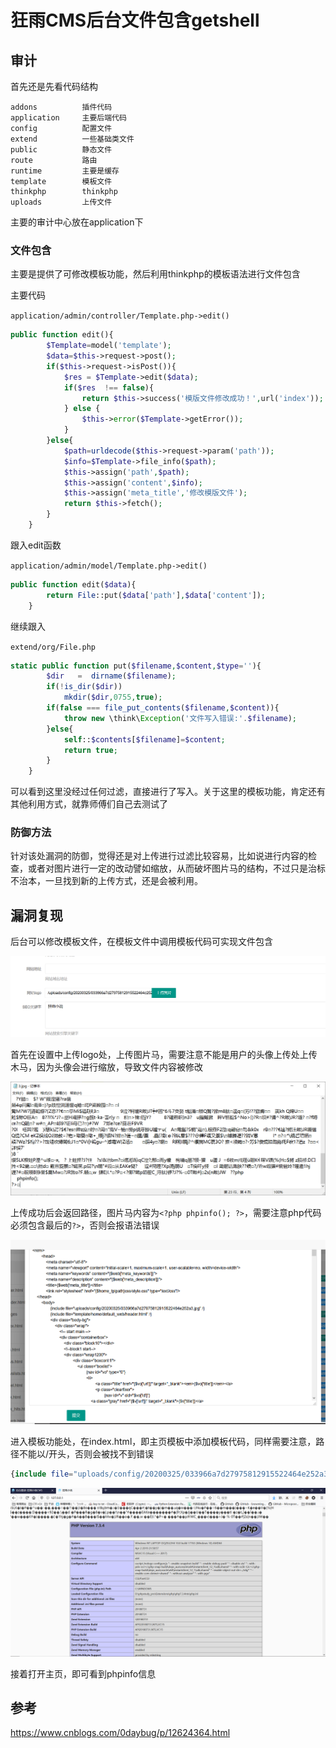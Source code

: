 # 狂雨CMS后台文件包含getshell

## 审计

首先还是先看代码结构

```
addons          插件代码
application     主要后端代码
config          配置文件
extend          一些基础类文件
public          静态文件
route           路由
runtime         主要是缓存
template        模板文件
thinkphp        thinkphp
uploads         上传文件
```

主要的审计中心放在application下

### 文件包含

主要是提供了可修改模板功能，然后利用thinkphp的模板语法进行文件包含

主要代码

`application/admin/controller/Template.php->edit()`

```php
public function edit(){
        $Template=model('template');
        $data=$this->request->post();
        if($this->request->isPost()){
            $res = $Template->edit($data);
            if($res  !== false){
                return $this->success('模版文件修改成功！',url('index'));
            } else {
                $this->error($Template->getError());
            }
        }else{
            $path=urldecode($this->request->param('path'));
            $info=$Template->file_info($path);
            $this->assign('path',$path);
            $this->assign('content',$info);
            $this->assign('meta_title','修改模版文件');
            return $this->fetch();
        }
    }
```

跟入edit函数

`application/admin/model/Template.php->edit()`

```php
public function edit($data){
        return File::put($data['path'],$data['content']);
    }
```

继续跟入

`extend/org/File.php`

```php
static public function put($filename,$content,$type=''){
        $dir   =  dirname($filename);
        if(!is_dir($dir))
            mkdir($dir,0755,true);
        if(false === file_put_contents($filename,$content)){
            throw new \think\Exception('文件写入错误:'.$filename);
        }else{
            self::$contents[$filename]=$content;
            return true;
        }
    }
```

可以看到这里没经过任何过滤，直接进行了写入。关于这里的模板功能，肯定还有其他利用方式，就靠师傅们自己去测试了

### 防御方法

针对该处漏洞的防御，觉得还是对上传进行过滤比较容易，比如说进行内容的检查，或者对图片进行一定的改动譬如缩放，从而破坏图片马的结构，不过只是治标不治本，一旦找到新的上传方式，还是会被利用。

## 漏洞复现

后台可以修改模板文件，在模板文件中调用模板代码可实现文件包含

![Zm3a6wItfYr45sx](./resource/狂雨CMS后台文件包含getshell/media/Zm3a6wItfYr45sx.png)

首先在设置中上传logo处，上传图片马，需要注意不能是用户的头像上传处上传木马，因为头像会进行缩放，导致文件内容被修改

![XkU4DbL6ZfNOVGE](./resource/狂雨CMS后台文件包含getshell/media/XkU4DbL6ZfNOVGE.png)

上传成功后会返回路径，图片马内容为`<?php phpinfo(); ?>`，需要注意php代码必须包含最后的`?>`，否则会报语法错误

![JUqLGubNYmsD14i](./resource/狂雨CMS后台文件包含getshell/media/JUqLGubNYmsD14i.png)

进入模板功能处，在index.html，即主页模板中添加模板代码，同样需要注意，路径不能以/开头，否则会被找不到错误

```php
{include file="uploads/config/20200325/033966a7d27975812915522464e252a3.jpg" /}
```

![iDNHBzdJfhsjlFG](./resource/狂雨CMS后台文件包含getshell/media/iDNHBzdJfhsjlFG.png)

接着打开主页，即可看到phpinfo信息

## 参考

https://www.cnblogs.com/0daybug/p/12624364.html